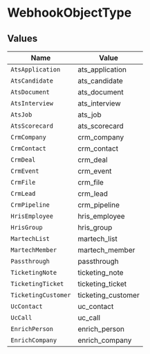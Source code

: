 # WebhookObjectType


## Values

| Name                | Value               |
| ------------------- | ------------------- |
| `AtsApplication`    | ats_application     |
| `AtsCandidate`      | ats_candidate       |
| `AtsDocument`       | ats_document        |
| `AtsInterview`      | ats_interview       |
| `AtsJob`            | ats_job             |
| `AtsScorecard`      | ats_scorecard       |
| `CrmCompany`        | crm_company         |
| `CrmContact`        | crm_contact         |
| `CrmDeal`           | crm_deal            |
| `CrmEvent`          | crm_event           |
| `CrmFile`           | crm_file            |
| `CrmLead`           | crm_lead            |
| `CrmPipeline`       | crm_pipeline        |
| `HrisEmployee`      | hris_employee       |
| `HrisGroup`         | hris_group          |
| `MartechList`       | martech_list        |
| `MartechMember`     | martech_member      |
| `Passthrough`       | passthrough         |
| `TicketingNote`     | ticketing_note      |
| `TicketingTicket`   | ticketing_ticket    |
| `TicketingCustomer` | ticketing_customer  |
| `UcContact`         | uc_contact          |
| `UcCall`            | uc_call             |
| `EnrichPerson`      | enrich_person       |
| `EnrichCompany`     | enrich_company      |